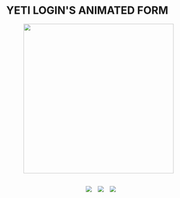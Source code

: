 # YETI LOGIN'S ANIMATED FORM

<div align="center">
<img width="400px" src="https://media0.giphy.com/media/35PYs5wP4wk0PqPx4H/giphy.gif?cid=ecf05e47ehnnjmpxjv87vsn901cqqroxdfkwhzn2hluijkuv&rid=giphy.gif&ct=g" alt="">&nbsp;&nbsp;&nbsp;
</div>
<br>

<p align="center">
<img src="https://img.shields.io/github/last-commit/Clara-Pacheco/yeti_login_form?style=for-the-badge"/>&nbsp;&nbsp;&nbsp;
<img src="https://img.shields.io/github/repo-size/Clara-Pacheco/yeti_login_form?style=for-the-badge"/>&nbsp;&nbsp;&nbsp;
<img src="https://img.shields.io/github/languages/count/Clara-Pacheco/yeti_login_form?style=for-the-badge"/>
</p>
<br>
<br>





 
